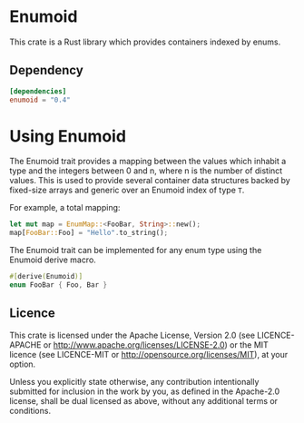 Enumoid
=======

This crate is a Rust library which provides containers indexed by enums.

## Dependency

```toml
[dependencies]
enumoid = "0.4"
```

# Using Enumoid

The Enumoid trait provides a mapping between the values which inhabit a type
and the integers between 0 and n, where n is the number of distinct values.
This is used to provide several container data structures backed by fixed-size
arrays and generic over an Enumoid index of type `T`.

For example, a total mapping:

```rust
let mut map = EnumMap::<FooBar, String>::new();
map[FooBar::Foo] = "Hello".to_string();
```

The Enumoid trait can be implemented for any enum type using the Enumoid derive
macro.

```rust
#[derive(Enumoid)]
enum FooBar { Foo, Bar }
```

## Licence

This crate is licensed under the Apache License, Version 2.0 (see
LICENCE-APACHE or <http://www.apache.org/licenses/LICENSE-2.0>) or the MIT
licence (see LICENCE-MIT or <http://opensource.org/licenses/MIT>), at your
option.

Unless you explicitly state otherwise, any contribution intentionally submitted
for inclusion in the work by you, as defined in the Apache-2.0 license, shall
be dual licensed as above, without any additional terms or conditions.
